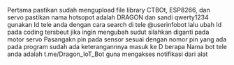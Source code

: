 Pertama pastikan sudah mengupload file library CTBOt, ESP8266, dan servo
pastikan nama hotsopot adalah DRAGON dan sandi qwerty1234
gunakan Id tele anda dengan cara search di tele @userinfobot lalu ubah Id pada coding tersbeut
jika ingin mengubah sudut silahkan diganti pada motor servo
Pasangakn pin pada sensor sesuai dengan nomor pin yang ada pada program sudah ada keterangannnya masuk ke D berapa
Nama bot tele anda adalah t.me/Dragon_IoT_Bot guna mengakses notifikasi dari alat
